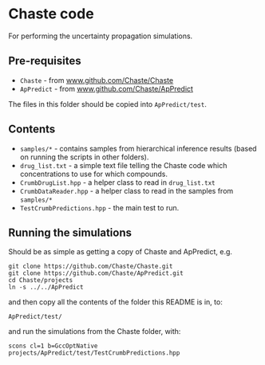 # Chaste code

For performing the uncertainty propagation simulations.

## Pre-requisites

 * `Chaste` - from www.github.com/Chaste/Chaste
 * `ApPredict` - from www.github.com/Chaste/ApPredict

The files in this folder should be copied into `ApPredict/test`.

## Contents

 * `samples/*` - contains samples from hierarchical inference results (based on running the scripts in other folders).
 * `drug_list.txt` - a simple text file telling the Chaste code which concentrations to use for which compounds.
 * `CrumbDrugList.hpp` - a helper class to read in `drug_list.txt`
 * `CrumbDataReader.hpp` - a helper class to read in the samples from `samples/*`
 * `TestCrumbPredictions.hpp` - the main test to run.

## Running the simulations

Should be as simple as getting a copy of Chaste and ApPredict, e.g.

```
git clone https://github.com/Chaste/Chaste.git
git clone https://github.com/Chaste/ApPredict.git
cd Chaste/projects
ln -s ../../ApPredict
```
and then copy all the contents of the folder this README is in, to:
```
ApPredict/test/
```
and run the simulations from the Chaste folder, with:
```
scons cl=1 b=GccOptNative projects/ApPredict/test/TestCrumbPredictions.hpp
```










